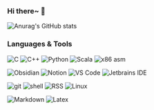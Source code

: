 ### Hi there~ 👋

<!-- 显示star等信息 -->
![Anurag's GitHub stats](https://github-readme-stats.vercel.app/api?username=Zerokei&show_icons=true&theme=default)

### Languages & Tools
![C](https://img.shields.io/badge/-C-a8b9cc?logo=c&logoColor=fff) 
![C++](https://img.shields.io/badge/-C%2B%2B-00599c?logo=c%2B%2B&logoColor=fff) 
![Python](https://img.shields.io/badge/-Python-3776ab?logo=python&logoColor=fff) 
![Scala](https://img.shields.io/badge/-Scala-FD3337?logo=scala&logoColor=fff)
![x86 asm](https://img.shields.io/badge/-x86%20asm-0071C5?logo=intel&logoColor=fff) 
</br>

![Obsidian](https://img.shields.io/badge/-Obsidian-8E2FFA?logo=obsidian&logoColor=fff)
![Notion](https://img.shields.io/badge/-Notion-6F7882?logo=notion&logoColor=000)
![VS Code](https://img.shields.io/badge/-VS%20Code-007ACC?logo=visual%20studio%20code&logoColor=fff)
![Jetbrains IDE](https://img.shields.io/badge/-Jetbrains%20IDE-e62952?logo=jetbrains&logoColor=fff) 
</br>

![git](https://img.shields.io/badge/-git-F05032?logo=git&logoColor=fff) 
![shell](https://img.shields.io/badge/-shell-4EAA25?logo=gnu%20bash&logoColor=fff) 
![RSS](https://img.shields.io/badge/-RSS-FD6737?logo=rss&logoColor=fff)
![Linux](https://img.shields.io/badge/-Linux-FCC624?logo=linux&logoColor=000) 
</br>

![Markdown](https://img.shields.io/badge/-Markdown-555555?logo=markdown&logoColor=fff)
![Latex](https://img.shields.io/badge/-LaTeX-111111?logo=latex&logoColor=fff)
